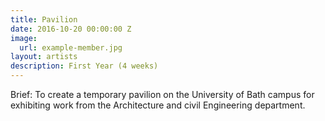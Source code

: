 ```yaml
---
title: Pavilion
date: 2016-10-20 00:00:00 Z
image:
  url: example-member.jpg
layout: artists
description: First Year (4 weeks)
---
```


Brief: To create a temporary pavilion on the University of Bath campus for exhibiting work from the Architecture and civil Engineering department.
